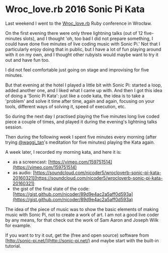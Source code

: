 # Wroc_love.rb 2016 Sonic Pi Kata

Last weekend I went to the [Wroc_love.rb](http://www.wrocloverb.com/) Ruby
conference in Wrocław.

On the first evening there were only three lightning talks (out of 12
five-minutes slots), and I thought 'oh, too bad I did not prepare something, I
could have done five minutes of live coding music with Sonic Pi.' Not that I
particularly enjoy doing that in public, but I have a lot of fun playing around
with it on my own, and I thought other rubyists would maybe want to try it out
and have fun too.

I did not feel comfortable just going on stage and improvising for five minutes.

But that evening at the hotel I played a little bit with Sonic Pi: started a loop,
added another one, and I liked what I came up with. And then I got this idea of
doing a 'Sonic Pi Kata': just like a code kata, the idea is to take a 'problem'
and solve it time after time, again and again, focusing on your tools, different
ways of solving it, speed of execution, etc.

So during the next day I practised playing the five minutes long live coded
piece a couple of times, and played it during the evening's lightning talks
session.

Then during the following week I spent five minutes every morning (after trying
[@waggi_tan](https://twitter.com/waggi_tan)'s meditation for five minutes)
playing the Kata again.

A week later, I recorded my morning kata, and here it is:
- as a screencast: [https://vimeo.com/159751514](https://vimeo.com/159751514)
- as audio: [https://soundcloud.com/nicoder5/wrocloverb-sonic-pi-kata-20160321](https://soundcloud.com/nicoder5/wrocloverb-sonic-pi-kata-20160321)
- the gist of the final state of the code: [https://gist.github.com/nicoder/89d9e4ac2a5aff0d593a](https://gist.github.com/nicoder/89d9e4ac2a5aff0d593a)

The idea of the piece of music was to show the basic elements of making music
with Sonic Pi, not to create a work of art. I am not a good live coder by any
means, for that check out the work of Sam Aaron and Joseph Wilk for example.

If you want to try it out, get the (free and open source) software from
[http://sonic-pi.net/](http://sonic-pi.net/) and maybe start with the built-in
tutorial.
